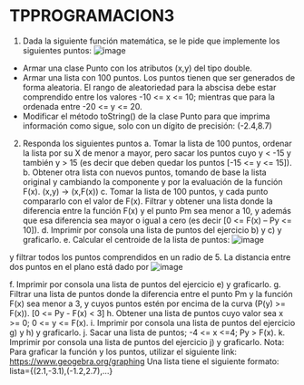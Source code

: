 # TPPROGRAMACION3


1. Dada la siguiente función matemática, se le pide que implemente los siguientes
puntos: ![image](https://github.com/JonaCardozoo/TPPROGRAMACION3/assets/102664372/65776807-0d37-433a-b833-ad088722cc81)


* Armar una clase Punto con los atributos (x,y) del tipo double.
* Armar una lista con 100 puntos. Los puntos tienen que ser generados de forma
aleatoria. El rango de aleatoriedad para la abscisa debe estar comprendido entre
los valores -10 <= x <= 10; mientras que para la ordenada entre -20 <= y <= 20.
* Modificar el método toString() de la clase Punto para que imprima información
como sigue, solo con un dígito de precisión: (-2.4,8.7)
2. Responda los siguientes puntos
a. Tomar la lista de 100 puntos, ordenar la lista por su X de menor a mayor, pero
sacar los puntos cuyo y < -15 y también y > 15 (es decir que deben quedar los
puntos [-15 <= y <= 15]).
b. Obtener otra lista con nuevos puntos, tomando de base la lista original y
cambiando la componente y por la evaluación de la función F(x). (x,y) ->
(x,F(x))
c. Tomar la lista de 100 puntos, y cada punto compararlo con el valor de F(x).
Filtrar y obtener una lista donde la diferencia entre la función F(x) y el punto
Pm sea menor a 10, y además que esa diferencia sea mayor o igual a cero (es
decir [0 <= F(x) – Py <= 10]).
d. Imprimir por consola una lista de puntos del ejercicio b) y c) y graficarlo.
e. Calcular el centroide de la lista de puntos: ![image](https://github.com/JonaCardozoo/TPPROGRAMACION3/assets/102664372/2570c733-d656-4e14-aec7-0cb4c8931726)


y filtrar todos
los puntos comprendidos en un radio de 5. La distancia entre dos puntos en el
plano está dado por
![image](https://github.com/JonaCardozoo/TPPROGRAMACION3/assets/102664372/00b445fe-1121-4376-8370-fb4385a21013)

f. Imprimir por consola una lista de puntos del ejercicio e) y graficarlo.
g. Filtrar una lista de puntos donde la diferencia entre el punto Pm y la función
F(x) sea menor a 3, y cuyos puntos estén por encima de la curva (P(y) >= F(x)).
[0 <= Py - F(x) < 3]
h. Obtener una lista de puntos cuyo valor sea x >= 0; 0 <= y <= F(x).
i. Imprimir por consola una lista de puntos del ejercicio g) y h) y graficarlo.
j. Sacar una lista de puntos; -4 <= x <=4; Py > F(x).
k. Imprimir por consola una lista de puntos del ejercicio j) y graficarlo.
Nota: Para graficar la función y los puntos, utilizar el siguiente link:
https://www.geogebra.org/graphing
Una lista tiene el siguiente formato: lista={(2.1,-3.1),(-1.2,2.7),…} 

 
